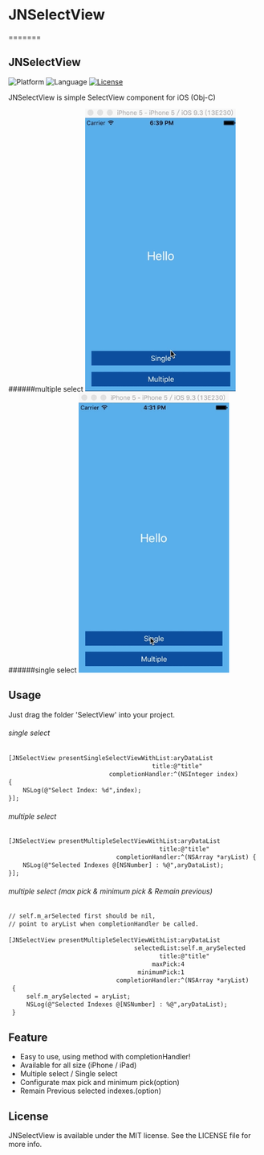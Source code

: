 # JNSelectView
=======
## JNSelectView

![Platform](http://img.shields.io/badge/platform-iOS-red.svg?style=flat
)
![Language](http://img.shields.io/badge/language-objective_c-brightgreen.svg?style=flat
)
[![License](http://img.shields.io/badge/license-MIT-lightgrey.svg?style=flat
)](http://mit-license.org)

JNSelectView is simple SelectView component for iOS (Obj-C)<br/>

######multiple select
<img src="multipleSelect.gif" width="300">
######single select
<img src="singleSelect.gif" width="300">


## Usage
Just drag the folder 'SelectView' into your project.
###### single select
```
[JNSelectView presentSingleSelectViewWithList:aryDataList
                                        title:@"title"
                            completionHandler:^(NSInteger index)
{
    NSLog(@"Select Index: %d",index);
}];

```
###### multiple select
```
[JNSelectView presentMultipleSelectViewWithList:aryDataList
                                          title:@"title"
                              completionHandler:^(NSArray *aryList) {
    NSLog(@"Selected Indexes @[NSNumber] : %@",aryDataList);
}];

```
###### multiple select (max pick & minimum pick & Remain previous)
```
// self.m_arSelected first should be nil,
// point to aryList when completionHandler be called.

[JNSelectView presentMultipleSelectViewWithList:aryDataList
                                   selectedList:self.m_arySelected
                                          title:@"title"
                                        maxPick:4
                                    minimumPick:1
                              completionHandler:^(NSArray *aryList)
 {
     self.m_arySelected = aryList;
     NSLog(@"Selected Indexes @[NSNumber] : %@",aryDataList);
 }

```

## Feature
* Easy to use, using method with completionHandler!
* Available for all size (iPhone / iPad)
* Multiple select / Single select
* Configurate max pick and minimum pick(option)
* Remain Previous selected indexes.(option)

## License

JNSelectView is available under the MIT license. See the LICENSE file for more info.